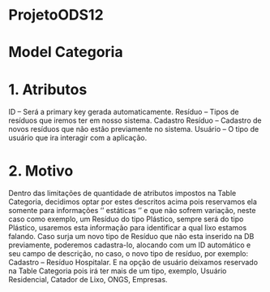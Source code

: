 # ProjetoODS12
# Model Categoria
# 1.	Atributos
ID – Será a primary key gerada automaticamente.
Resíduo – Tipos de resíduos que iremos ter em nosso sistema.
Cadastro Resíduo – Cadastro de novos resíduos que não estão previamente no sistema.
Usuário – O tipo de usuário que ira interagir com a aplicação.
# 2.	Motivo
Dentro das limitações de quantidade de atributos impostos na Table Categoria, decidimos optar por estes descritos acima pois reservamos ela somente para informações ‘’ estáticas ‘’ e que não sofrem variação, neste caso como exemplo, um Resíduo do tipo Plástico, sempre será do tipo Plástico, usaremos esta informação para identificar a qual lixo estamos falando.
Caso surja um novo tipo de Resíduo que não esta inserido na DB previamente, poderemos cadastra-lo, alocando com um ID automático e seu campo de descrição, no caso, o novo  tipo de resíduo, por exemplo: Cadastro – Resíduo Hospitalar.
E na opção de usuário deixamos reservado na Table Categoria pois irá ter mais de um tipo, exemplo, Usuário Residencial, Catador de Lixo, ONGS, Empresas.
